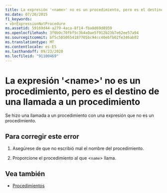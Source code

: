 ```yaml
---
title: La expresión '<name>' no es un procedimiento, pero es el destino de una llamada a un procedimiento
ms.date: 07/20/2015
f1_keywords:
- vbrExpressionNotProcedure
ms.assetid: 59169d44-a279-4aca-8f14-fba8d69d8959
ms.openlocfilehash: 3f0b9c70fbf5c3b4a0ae5f912b23b7e62ee57a94
ms.sourcegitcommit: bf5c5850654187705bc94cc40ebfb62fe346ab02
ms.translationtype: MT
ms.contentlocale: es-ES
ms.lasthandoff: 09/23/2020
ms.locfileid: "91100469"
---
```

# <a name="expression-name-is-not-a-procedure-but-occurs-as-the-target-of-a-procedure-call"></a>La expresión '\<name>' no es un procedimiento, pero es el destino de una llamada a un procedimiento

Se hizo una llamada a un procedimiento con una expresión que no es un procedimiento.  
  
## <a name="to-correct-this-error"></a>Para corregir este error  
  
1. Asegúrese de que no escribió mal el nombre del procedimiento.  
  
2. Proporcione el procedimiento al que <`name`> llama.  
  
## <a name="see-also"></a>Vea también

- [Procedimientos](../programming-guide/language-features/procedures/index.md)
